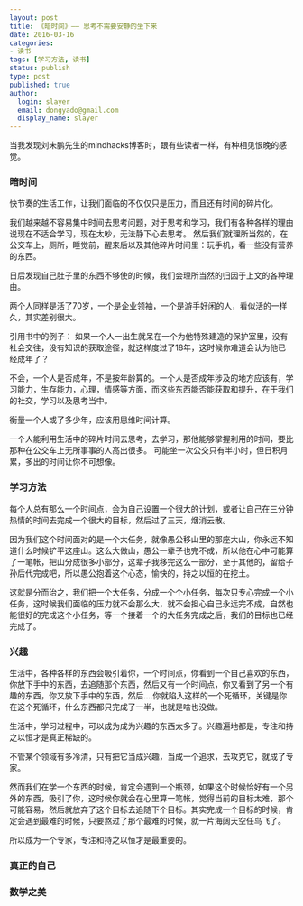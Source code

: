 ```yaml
---
layout: post
title: 《暗时间》—— 思考不需要安静的坐下来 
date: 2016-03-16 
categories:
- 读书 
tags: [学习方法, 读书]
status: publish
type: post
published: true
author:
  login: slayer
  email: dongyado@gmail.com
  display_name: slayer
---
```

当我发现刘未鹏先生的mindhacks博客时，跟有些读者一样，有种相见恨晚的感觉。

### 暗时间

快节奏的生活工作，让我们面临的不仅仅只是压力，而且还有时间的碎片化。

我们越来越不容易集中时间去思考问题，对于思考和学习，我们有各种各样的理由说现在不适合学习，现在太吵，无法静下心去思考。
然后我们就理所当然的，在公交车上，厕所，睡觉前，醒来后以及其他碎片时间里：玩手机，看一些没有营养的东西。

日后发现自己肚子里的东西不够使的时候，我们会理所当然的归因于上文的各种理由。

两个人同样是活了70岁，一个是企业领袖，一个是游手好闲的人，看似活的一样久，其实差别很大。

引用书中的例子： 
如果一个人一出生就呆在一个为他特殊建造的保护室里，没有社会交往，没有知识的获取途径，就这样度过了18年，这时候你难道会认为他已经成年了？

不会，一个人是否成年，不是按年龄算的。一个人是否成年涉及的地方应该有，学习能力，生存能力，心理，情感等方面，而这些东西能否能获取和提升，在于我们的社交，学习以及思考当中。

衡量一个人或了多少年，应该用思维时间计算。

一个人能利用生活中的碎片时间去思考，去学习，那他能够掌握利用的时间，要比那种在公交车上无所事事的人高出很多。
可能坐一次公交只有半小时，但日积月累，多出的时间让你不可想像。

### 学习方法

每个人总有那么一个时间点，会为自己设置一个很大的计划，或者让自己在三分钟热情的时间去完成一个很大的目标，然后过了三天，烟消云散。

因为我们这个时间面对的是一个大任务，就像愚公移山里的那座大山，你永远不知道什么时候铲平这座山。这么大做山，愚公一辈子也完不成，所以他在心中可能算了一笔帐，把山分成很多小部分，这辈子我移完这么一部分，至于其他的，留给子孙后代完成吧，所以愚公抱着这个心态，愉快的，持之以恒的在挖土。

这就是分而治之，我们把一个大任务，分成一个个小任务，每次只专心完成一个小任务，这时候我们面临的压力就不会那么大，就不会担心自己永远完不成，自然也能很好的完成这个小任务，等一个接着一个的大任务完成之后，我们的目标也已经完成了。

### 兴趣

生活中，各种各样的东西会吸引着你，一个时间点，你看到一个自己喜欢的东西，你放下手中的东西，去追随那个东西，然后又有一个时间点，你又看到了另一个有趣的东西，你又放下手中的东西，然后....你就陷入这样的一个死循环，关键是你在这个死循环，什么东西都只完成了一半，也就是啥也没做。

生活中，学习过程中，可以成为成为兴趣的东西太多了。兴趣遍地都是，专注和持之以恒才是真正稀缺的。

不管某个领域有多冷清，只有把它当成兴趣，当成一个追求，去攻克它，就成了专家。

然而我们在学一个东西的时候，肯定会遇到一个瓶颈，如果这个时候恰好有一个另外的东西，吸引了你，这时候你就会在心里算一笔帐，觉得当前的目标太难，那个可能容易，然后就放弃了这个目标去追随下个目标。其实完成一个目标的时候，肯定会遇到最难的时候，只要熬过了那个最难的时候，就一片海阔天空任鸟飞了。

所以成为一个专家，专注和持之以恒才是最重要的。


### 真正的自己
### 数学之美
